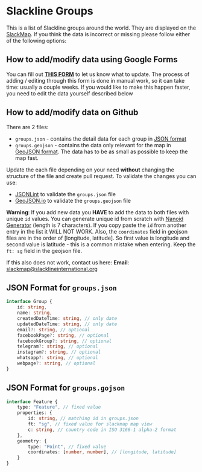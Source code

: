 # Slackline Groups

This is a list of Slackline groups around the world. They are displayed on the [SlackMap](https://slackmap.com/communities).
If you think the data is incorrect or missing please follow either of the following options:

## How to add/modify data using Google Forms

You can fill out **[THIS FORM](https://forms.gle/ZpurHxHhUfj2yppg7)** to let us know what to update. The process of adding / editing through this form is done in manual work, so it can take time: usually a couple weeks. If you would like to make this happen faster, you need to edit the data yourself described below

## How to add/modify data on Github

There are 2 files:

- `groups.json` - contains the detail data for each group in [JSON format](https://en.wikipedia.org/wiki/JSON)
- `groups.geojson` - contains the data only relevant for the map in [GeoJSON format](https://en.wikipedia.org/wiki/GeoJSON). The data has to be as small as possible to keep the map fast.

Update the each file depending on your need **without** changing the structure of the file and create pull request. To validate the changes you can use:

- [JSONLint](https://jsonlint.com/) to validate the `groups.json` file
- [GeoJSON.io](http://geojson.io/) to validate the `groups.geojson` file

**Warning**: If you add new data you **HAVE** to add the data to both files with unique `id` values. You can generate unique id from scratch with [Nanoid Generator](https://nanoid.jormaechea.com.ar/?length=7&quantity=1) (length is 7 characters). If you copy paste the `id` from another entry in the list it WILL NOT WORK. Also, the `coordinates` field in geojson files are in the order of [longitude, latitude]. So first value is longitude and second value is latitude - this is a common mistake when entering. Keep the `ft: sg` field in the geojson file.

If this also does not work, contact us here:
**Email**: slackmap@slacklineinternational.org

## JSON Format for `groups.json`

```ts
interface Group {
    id: string,
    name: string,
    createdDateTime: string, // only date
    updatedDateTime: string, // only date
    email?: string, // optional
    facebookPage?: string, // optional
    facebookGroup?: string, // optional
    telegram?: string, // optional
    instagram?: string, // optional
    whatsapp?: string, // optional
    webpage?: string, // optional
}
```

## JSON Format for `groups.gojson`

```ts
interface Feature {
    type: "Feature", // fixed value 
    properties: {
        id: string, // matching id in groups.json
        ft: "sg", // fixed value for slackmap map view
        c: string, // country code in ISO 3166-1 alpha-2 format
    },
    geometry: {
        type: "Point", // fixed value
        coordinates: [number, number], // [longitude, latitude]
    }
}
```